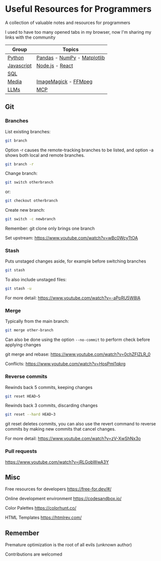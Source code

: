 # Useful Resources for Programmers

A collection of valuable notes and resources for programmers

I used to have too many opened tabs in my browser, now I'm sharing my links with the community

| Group | Topics |
|-------------------------------|-----|
| [Python](Python/README.md)  | [Pandas](Python/Pandas/README.md) - [NumPy](Python/NumPy/README.md) - [Matplotlib](Python/Matplotlib/README.md) |
| [Javascript](Javascript/README.md)  |  [Node.js](Javascript/Node/README.md) - [React](Javascript/React/README.md) |
| [SQL](SQL/README.md)  |  |
| [Media](Media/README.md)  | [ImageMagick](Media/ImageMagick/README.md) - [FFMpeg](Media/FFMpeg/README.md) |
| [LLMs](LLMs/README.md)  | [MCP](LLMs/MCP/README.md)  |


## Git

### Branches

List existing branches:

```bash
git branch
```

Option -r causes the remote-tracking branches to be listed, and option -a shows both local and remote branches.

```bash
git branch -r
```

Change branch:

```bash
git switch otherbranch
```

or:

```bash
git checkout otherbranch
```

Create new branch:

```bash
git switch -c newbranch
```

Remember: git clone only brings one branch

Set upstream: https://www.youtube.com/watch?v=wBc0WcyTtOA


### Stash

Puts unstaged changes aside, for example before switching branches

```bash
git stash 
```

To also include unstaged files:

```bash
git stash -u 
```

For more detail: https://www.youtube.com/watch?v=-aPoRU5W8lA


### Merge

Typically from the main branch:

```bash
git merge other-branch
```

Can also be done using the option ```--no-commit``` to perform check before applying changes

git merge and rebase: https://www.youtube.com/watch?v=0chZFIZLR_0

Conflicts: https://www.youtube.com/watch?v=HosPml1qkrg


### Reverse commits

Rewinds back 5 commits, keeping changes

```bash
git reset HEAD~5
```

Rewinds back 3 commits, discarding changes

```bash
git reset --hard HEAD~3
```

git reset deletes commits, you can also use the revert command to reverse commits by making new commits that cancel changes.

For more detail: 
https://www.youtube.com/watch?v=zV-XwShNx3o


### Pull requests

https://www.youtube.com/watch?v=jRLGobWwA3Y


## Misc

Free resources for developers https://free-for.dev/#/

Online development environment https://codesandbox.io/

Color Palettes https://colorhunt.co/

HTML Templates https://htmlrev.com/





## Remember

Premature optimization is the root of all evils (unknown author)




Contributions are welcomed

